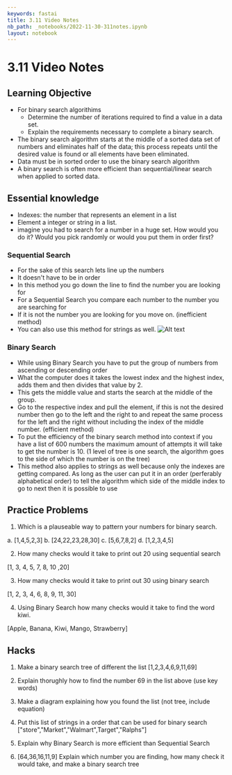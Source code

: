 ```yaml
---
keywords: fastai
title: 3.11 Video Notes
nb_path: _notebooks/2022-11-30-311notes.ipynb
layout: notebook
---
```





# 3.11 Video Notes
## Learning Objective
- For binary search algorithims
    - Determine the number of iterations required to find a value in a data set. 
    - Explain the requirements necessary to complete a binary search.
- The binary search algorithm starts at the middle of a sorted data set of numbers and eliminates half of the data; this process repeats until the desired value is found or all elements have been eliminated.
- Data must be in sorted order to use the binary search algorithm 
- A binary search is often more efficient than sequential/linear search when applied to sorted data. 


## Essential knowledge
- Indexes: the number that represents an element in a list 
- Element a integer or string in a list. 
- imagine you  had to search for a number in a huge set. How would you do it? Would you pick randomly or would you put them in order first?

### Sequential Search 
- For the sake of this search lets line up the numbers
- It doesn't have to be in order 
- In this method you go down the line to find the number you are looking for
- For a Sequential Search you compare each number to the number you are searching for
- If it is not the number you are looking for you move on. (inefficient method)
- You can also use this method for strings as well. 
![Alt text](../../../../../C:/Users/samar/period4yeung-1/images/image%20(13).png)


### Binary Search
- While using Binary Search you have to put the group of numbers from ascending or descending order
- What the computer does it takes the lowest index and the highest index, adds them and then divides that value by 2. 
- This gets the middle value and starts the search at the middle of the group. 
- Go to the respective index and pull the element, if this is not the desired number then go to the left and the right to and repeat the same process for the left and the right without including the index of the middle number. (efficient method)
- To put the efficiency of the binary search method into context if you have a list of 600 numbers the maximum amount of attempts it will take to get the number is 10. (1 level of tree is one search, the algorithm goes to the side of which the number is on the tree)
- This method also applies to strings as well because only the indexes are getting compared. As long as the user can put it in an order (perferably alphabetical order) to tell the algorithm which side of the middle index to go to next then it is possible to use 


## Practice Problems
1. Which is a plauseable way to pattern your numbers for binary search. 

a. [1,4,5,2,3]
b. [24,22,23,28,30]
c. [5,6,7,8,2]
d. [1,2,3,4,5]

2. How many checks would it take to print out 20 using sequential search 

[1, 3, 4, 5, 7, 8, 10 ,20]

3. How many checks would it take to print out 30 using binary search 

[1, 2, 3, 4, 6, 8, 9, 11, 30]

4. Using Binary Search how many checks would it take to find the word kiwi. 

[Apple, Banana, Kiwi, Mango, Strawberry]

## Hacks 

1. Make a binary search tree of different the list [1,2,3,4,6,9,11,69]

2. Explain thorughly how to find the number 69 in the list above (use key words)

3. Make a diagram explaining how you found the list (not tree, include equation)

4. Put this list of strings in a order that can be used for binary search ["store","Market","Walmart",Target","Ralphs"]

5. Explain why Binary Search is more efficient than Sequential Search

6. [64,36,16,11,9] Explain which number you are finding, how many check it would take, and make a binary search tree 